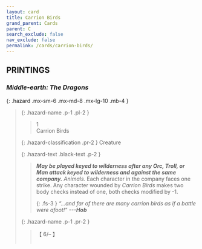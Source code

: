 ```yaml
---
layout: card
title: Carrion Birds
grand_parent: Cards
parent: C
search_exclude: false
nav_exclude: false
permalink: /cards/carrion-birds/
---
```


## PRINTINGS


### _Middle-earth: The Dragons_

{: .hazard .mx-sm-6 .mx-md-8 .mx-lg-10 .mb-4 }
> {: .hazard-name .p-1 .pl-2 }
> > <div class="hazard-mp">1</div>
> > <div class="card-name">Carrion Birds</div>
>
> {: .hazard-classification .pr-2 }
> Creature
>
> {: .hazard-text .black-text .p-2 }
> > ***May be played keyed to wilderness after any Orc, Troll, or Man attack keyed to wilderness and against the same company.*** _Animals._ Each character in the company faces one strike. Any character wounded by _Carrion Birds_ makes two body checks instead of one, both checks modified by -1. 
> > 
> > {: .fs-3 } 
> > _“...and far of there are many carrion birds as if a battle were afoot!"_ ***---&#65279;Hob*** 
>
> {: .hazard-name .p-1 .pr-2 }
> > <div class="card-shield">【 6/&ndash; 】</div>
> > <div class="card-corruption">&nbsp;</div>
